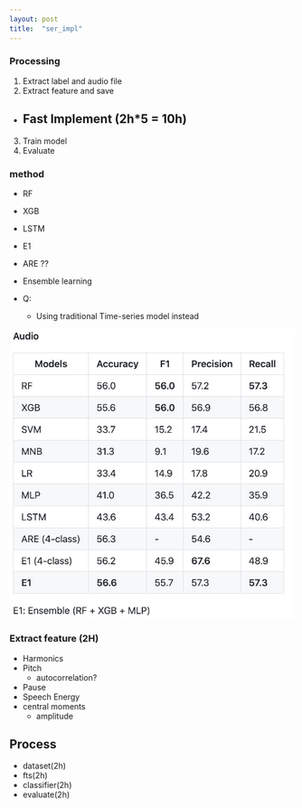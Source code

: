 ```yaml
---
layout: post
title:  "ser_impl"
---
```

### Processing
1. Extract label and audio file
2. Extract feature and save
  - Fast Implement (2h*5 = 10h)
    -
3. Train model
4. Evaluate

### method
- RF
- XGB
- LSTM
- E1
- ARE ??
- Ensemble learning

- Q:
  - Using traditional Time-series model instead

![audio_eval](/assets/other/audio_eval.png)

### Extract feature (2H)
  - Harmonics
  - Pitch
    - autocorrelation?
  - Pause
  - Speech Energy
  - central moments
    - amplitude

## Process
  - dataset(2h)
  - fts(2h)
  - classifier(2h)
  - evaluate(2h)
